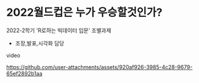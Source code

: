 # 2022월드컵은 누가 우승할것인가?

2022-2학기 'R로하는 빅데이터 입문' 조별과제

- 조장,발표,시각화 담당





video

https://github.com/user-attachments/assets/920af926-3985-4c28-9679-65ef2892b1aa

